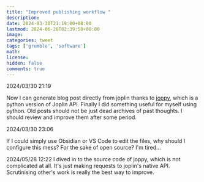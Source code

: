 ```yaml
---
title: "Improved publishing workflow "
description: 
date: 2024-03-30T21:19:00+08:00
lastmod: 2024-06-26T02:39:50+08:00
image: 
categories: tweet
tags: ['grumble', 'software']
math: 
license: 
hidden: false
comments: true
---
```


2024/03/30 21:19

Now I can generate blog post directly from joplin thanks to [joppy](https://github.com/marph91/joppy), which is a python version of Joplin API. Finally I did something useful for myself using python. Old posts should not be just dead archives of past thoughts. I should review and improve them after some period.

2024/03/30 23:06

If I could simply use Obsidian or VS Code to edit the files, why should I configure this mess? For the sake of open source? I'm tired...

2024/05/28 12:22
I dived in to the source code of joppy, which is not complicated at all. It's just making requests to joplin's native API. Scrutinising other's work is really the best way to improve.

